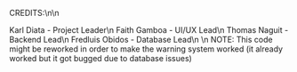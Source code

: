 CREDITS:\n\n

Karl Diata - Project Leader\n
Faith Gamboa - UI/UX Lead\n
Thomas Naguit - Backend Lead\n
Fredluis Obidos - Database Lead\n
\n
NOTE: This code might be reworked in order to make the warning system worked (it already worked but it got bugged due to database issues)
